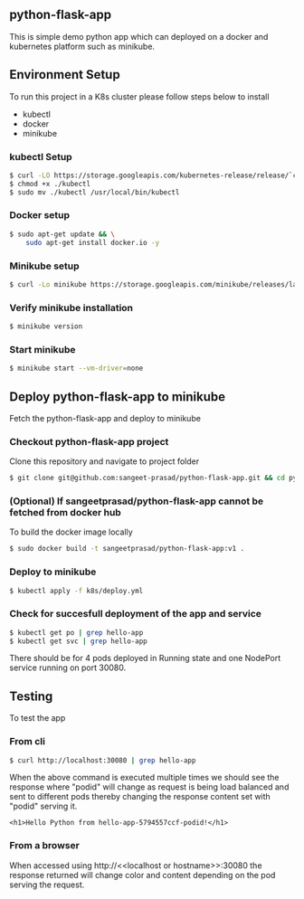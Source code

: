 ## python-flask-app
This is simple demo python app which can deployed on a docker and kubernetes platform such as minikube. 

## Environment Setup 

To run this project in a K8s cluster please follow steps below to install 
- kubectl
- docker
- minikube

### kubectl Setup
```bash
$ curl -LO https://storage.googleapis.com/kubernetes-release/release/`curl -s https://storage.googleapis.com/kubernetes-release/release/stable.txt`/bin/linux/amd64/kubectl
$ chmod +x ./kubectl
$ sudo mv ./kubectl /usr/local/bin/kubectl
```

### Docker setup
```bash
$ sudo apt-get update && \
    sudo apt-get install docker.io -y
```

### Minikube setup
```bash
$ curl -Lo minikube https://storage.googleapis.com/minikube/releases/latest/minikube-linux-amd64 && chmod +x minikube && sudo mv minikube /usr/local/bin/
```

### Verify minikube installation
```bash
$ minikube version
```

### Start minikube 

```bash
$ minikube start --vm-driver=none
```

## Deploy python-flask-app to minikube 

Fetch the python-flask-app and deploy to minikube 

### Checkout python-flask-app project
Clone this repository and navigate to project folder

```bash
$ git clone git@github.com:sangeet-prasad/python-flask-app.git && cd python-flask-app
```

### (Optional) If sangeetprasad/python-flask-app cannot be fetched from docker hub

To build the docker image locally
```bash
$ sudo docker build -t sangeetprasad/python-flask-app:v1 .
```

### Deploy to minikube

```bash
$ kubectl apply -f k8s/deploy.yml
```

### Check for succesfull deployment of the app and service
```bash
$ kubectl get po | grep hello-app
$ kubectl get svc | grep hello-app
```
There should be for 4 pods deployed in Running state and one NodePort service running on port 30080.

## Testing
To test the app 

### From cli 
```bash
$ curl http://localhost:30080 | grep hello-app
```
When the above command is executed multiple times we should see the response where "podid" will change as request is being load balanced and sent to different pods thereby changing the response content set with "podid" serving it.
```
<h1>Hello Python from hello-app-5794557ccf-podid!</h1>
```

### From a browser
When accessed using http://\<\<localhost or hostname\>\>:30080 the response returned will change color and content depending on the pod serving the request.
